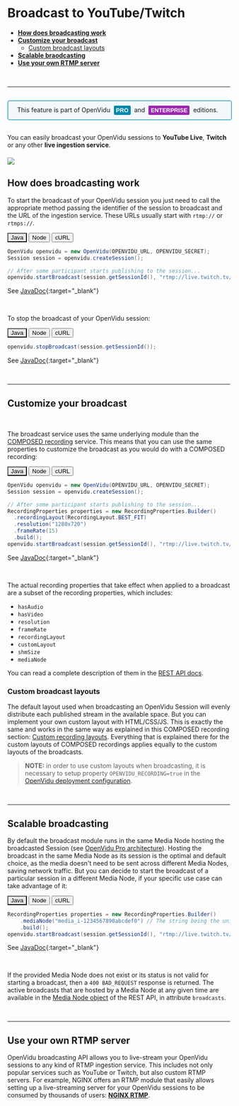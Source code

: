# Broadcast to YouTube/Twitch

- **[How does broadcasting work](#how-does-broadcasting-work)**
- **[Customize your broadcast](#customize-your-broadcast)**
    - [Custom broadcast layouts](#custom-broadcast-layouts)
- **[Scalable braodcasting](#scalable-broadcasting)**
- **[Use your own RTMP server](#use-your-own-rtmp-server)**

<br>

---

<div style="
    display: table;
    border: 2px solid #0088aa9e;
    border-radius: 5px;
    width: 100%;
    margin-top: 30px;
    margin-bottom: 30px;
    padding: 10px 0;
    background-color: rgba(0, 136, 170, 0.04);"><div style="display: table-cell; vertical-align: middle">
    <i class="icon ion-android-alert" style="
    font-size: 50px;
    color: #0088aa;
    display: inline-block;
    padding-left: 25%;
"></i></div>
<div style="
    vertical-align: middle;
    display: table-cell;
    padding-left: 20px;
    padding-right: 20px;
    ">
This feature is part of OpenVidu <a href="openvidu-pro/"><span id="openvidu-pro-tag" style="display: inline-block; background-color: rgb(0, 136, 170); color: white; font-weight: bold; padding: 0px 5px; margin: 0 4px 0 4px; border-radius: 3px; font-size: 13px; line-height:21px; font-family: Montserrat, sans-serif;">PRO</span></a> and <a href="openvidu-enterprise/"><span id="openvidu-pro-tag" style="display: inline-block; background-color: rgb(156, 39, 176); color: white; font-weight: bold; padding: 0px 5px; margin: 0 4px 0 4px; border-radius: 3px; font-size: 13px; line-height:21px; font-family: Montserrat, sans-serif;">ENTERPRISE</span></a> editions.
</div>
</div>

You can easily broadcast your OpenVidu sessions to **YouTube Live**, **Twitch** or any other **live ingestion service**.

<div class="row">
    <div class="pro-gallery" style="margin: 20px 0">
        <a data-fancybox="gallery" data-type="image" href="img/docs/advanced-features/broadcast.png" class="fancybox-img"><img class="img-responsive" style="margin: auto; max-height: 550px" src="img/docs/advanced-features/broadcast.png"/></a>
    </div>
</div>

## How does broadcasting work

To start the broadcast of your OpenVidu session you just need to call the appropriate method passing the identifier of the session to broadcast and the URL of the ingestion service. These URLs usually start with `rtmp://` or `rtmps://`.

<div class="lang-tabs-container" markdown="1">

<div class="lang-tabs-header">
  <button class="lang-tabs-btn" onclick="changeLangTab(event)" style="background-color: #e8e8e8; color: black">Java</button>
  <button class="lang-tabs-btn" onclick="changeLangTab(event)">Node</button>
  <button class="lang-tabs-btn" onclick="changeLangTab(event)">cURL</button>
</div>

<div id="java" class="lang-tabs-content" markdown="1">

```java
OpenVidu openvidu = new OpenVidu(OPENVIDU_URL, OPENVIDU_SECRET);
Session session = openvidu.createSession();

// After some participant starts publishing to the session...
openvidu.startBroadcast(session.getSessionId(), "rtmp://live.twitch.tv/app/{STREAM_KEY}");
```

See [JavaDoc](api/openvidu-java-client/io/openvidu/java/client/OpenVidu.html#startBroadcast(java.lang.String,java.lang.String)){:target="_blank"}

</div>

<div id="node" class="lang-tabs-content" style="display:none" markdown="1">

```javascript
const openvidu = new OpenVidu(OPENVIDU_URL, OPENVIDU_SECRET);
const session = openvidu.createSession();

// After some participant starts publishing to the session...

await openvidu.startBroadcast(sessionId, "rtmp://live.twitch.tv/app/{STREAM_KEY}");
```

See [TypeDoc](api/openvidu-node-client/classes/OpenVidu.html#startBroadcast){:target="_blank"}

</div>

<div id="curl" class="lang-tabs-content" style="display:none" markdown="1">

Use method [POST /openvidu/api/broadcast/start](reference-docs/REST-API#start-broadcast)

```sh
curl -X POST https://<DOMAIN_OR_PUBLIC_IP>/openvidu/api/broadcast/start \
     -u OPENVIDUAPP:<YOUR_SECRET> \
     -H "Content-Type: application/json" \
     -d '{ "session": "ses_YnDaGYNcd7", "broadcastUrl": "rtmp://live.twitch.tv/app/{STREAM_KEY}" }'
```

</div>

</div>

<br>

To stop the broadcast of your OpenVidu session:

<div class="lang-tabs-container" markdown="1">

<div class="lang-tabs-header">
  <button class="lang-tabs-btn" onclick="changeLangTab(event)" style="background-color: #e8e8e8; color: black">Java</button>
  <button class="lang-tabs-btn" onclick="changeLangTab(event)">Node</button>
  <button class="lang-tabs-btn" onclick="changeLangTab(event)">cURL</button>
</div>

<div id="java" class="lang-tabs-content" markdown="1">

```java
openvidu.stopBroadcast(session.getSessionId());
```

See [JavaDoc](api/openvidu-java-client/io/openvidu/java/client/OpenVidu.html#stopBroadcast(java.lang.String)){:target="_blank"}

</div>

<div id="node" class="lang-tabs-content" style="display:none" markdown="1">

```javascript
await openvidu.stopBroadcast(sessionId);
```

See [TypeDoc](api/openvidu-node-client/classes/OpenVidu.html#stopBroadcast){:target="_blank"}

</div>

<div id="curl" class="lang-tabs-content" style="display:none" markdown="1">

Use method [POST /openvidu/api/broadcast/stop](reference-docs/REST-API#stop-broadcast)

```sh
curl -X POST https://<DOMAIN_OR_PUBLIC_IP>/openvidu/api/broadcast/stop \
     -u OPENVIDUAPP:<YOUR_SECRET> \
     -H "Content-Type: application/json" \
     -d '{ "session": "ses_YnDaGYNcd7" }'
```

</div>

</div>

<br>

---

## Customize your broadcast

<br>

The broadcast service uses the same underlying module than the [COMPOSED recording](advanced-features/recording/#composed-recording) service. This means that you can use the same properties to customize the broadcast as you would do with a COMPOSED recording:

<div class="lang-tabs-container" markdown="1">

<div class="lang-tabs-header">
  <button class="lang-tabs-btn" onclick="changeLangTab(event)" style="background-color: #e8e8e8; color: black">Java</button>
  <button class="lang-tabs-btn" onclick="changeLangTab(event)">Node</button>
  <button class="lang-tabs-btn" onclick="changeLangTab(event)">cURL</button>
</div>

<div id="java" class="lang-tabs-content" markdown="1">

```java
OpenVidu openvidu = new OpenVidu(OPENVIDU_URL, OPENVIDU_SECRET);
Session session = openvidu.createSession();

// After some participant starts publishing to the session...
RecordingProperties properties = new RecordingProperties.Builder()
  .recordingLayout(RecordingLayout.BEST_FIT)
  .resolution("1280x720")
  .frameRate(15)
  .build();
openvidu.startBroadcast(session.getSessionId(), "rtmp://live.twitch.tv/app/{STREAM_KEY}", properties);
```

See [JavaDoc](api/openvidu-java-client/io/openvidu/java/client/OpenVidu.html#startBroadcast(java.lang.String,java.lang.String,io.openvidu.java.client.RecordingProperties)){:target="_blank"}

</div>

<div id="node" class="lang-tabs-content" style="display:none" markdown="1">

```javascript
const openvidu = new OpenVidu(OPENVIDU_URL, OPENVIDU_SECRET);
const session = openvidu.createSession();

// After some participant starts publishing to the session...
const properties = {
    recordingLayout: "BEST_FIT",
    resolution: "1280x720",
    frameRate: 15
}
await openvidu.startBroadcast(sessionId, "rtmp://live.twitch.tv/app/{STREAM_KEY}", properties);
```

See [TypeDoc](api/openvidu-node-client/classes/OpenVidu.html#startBroadcast){:target="_blank"}

</div>

<div id="curl" class="lang-tabs-content" style="display:none" markdown="1">

Use method [POST /openvidu/api/broadcast/start](reference-docs/REST-API#start-broadcast) passing the desired properties in the body request.

```sh
curl -X POST https://<DOMAIN_OR_PUBLIC_IP>/openvidu/api/broadcast/start \
     -u OPENVIDUAPP:<YOUR_SECRET> \
     -H "Content-Type: application/json" \
     --data-binary @- <<BODY
     {
       "session": "ses_YnDaGYNcd7",
       "broadcastUrl": "rtmp://live.twitch.tv/app/{STREAM_KEY}",
       "recordingLayout": "BEST_FIT",
       "resolution": "1280x720",
       "frameRate": 15
     }
BODY
```

</div>

</div>

<br>

The actual recording properties that take effect when applied to a broadcast are a subset of the recording properties, which includes:

- `hasAudio`
- `hasVideo`
- `resolution`
- `frameRate`
- `recordingLayout`
- `customLayout`
- `shmSize`
- `mediaNode`

You can read a complete description of them in the [REST API docs](reference-docs/REST-API/#start-broadcast).

### Custom broadcast layouts

The default layout used when broadcasting an OpenVidu Session will evenly distribute each published stream in the available space. But you can implement your own  custom layout with HTML/CSS/JS. This is exactly the same and works in the same way as explained in this COMPOSED recording section: [Custom recording layouts](advanced-features/recording/#custom-recording-layouts). Everything that is explained there for the custom layouts of COMPOSED recordings applies equally to the custom layouts of the broadcasts.

> **NOTE:** in order to use custom layouts when broadcasting, it is necessary to setup property `OPENVIDU_RECORDING=true` in the [OpenVidu deployment configuration](reference-docs/openvidu-config/).

<br>

---

## Scalable broadcasting

By default the broadcast module runs in the same Media Node hosting the broadcasted Session (see [OpenVidu Pro architecture](openvidu-pro/scalability/#openvidu-pro-architecture)). Hosting the broadcast in the same Media Node as its session is the optimal and default choice, as the media doesn't need to be sent across different Media Nodes, saving network traffic. But you can decide to start the broadcast of a particular session in a different Media Node, if your specific use case can take advantage of it:

<div class="lang-tabs-container" markdown="1">

<div class="lang-tabs-header">
  <button class="lang-tabs-btn" onclick="changeLangTab(event)" style="background-color: #e8e8e8; color: black">Java</button>
  <button class="lang-tabs-btn" onclick="changeLangTab(event)">Node</button>
  <button class="lang-tabs-btn" onclick="changeLangTab(event)">cURL</button>
</div>

<div id="java" class="lang-tabs-content" markdown="1">

```java
RecordingProperties properties = new RecordingProperties.Builder()
    .mediaNode("media_i-1234567890abcdef0") // The string being the unique ID of an existing Media Node
    .build();
openvidu.startBroadcast(session.getSessionId(), "rtmp://live.twitch.tv/app/{STREAM_KEY}", properties);
```

See [JavaDoc](api/openvidu-java-client/io/openvidu/java/client/OpenVidu.html#startBroadcast(java.lang.String,java.lang.String,io.openvidu.java.client.RecordingProperties)){:target="_blank"}

</div>

<div id="node" class="lang-tabs-content" style="display:none" markdown="1">

```javascript
const properties = {
    mediaNode: {id: "media_i-1234567890abcdef0"} // The string being the unique ID of an existing Media Node
}
await openvidu.startBroadcast(sessionId, "rtmp://live.twitch.tv/app/{STREAM_KEY}", properties);
```

See [TypeDoc](api/openvidu-node-client/classes/OpenVidu.html#startBroadcast){:target="_blank"}

</div>

<div id="curl" class="lang-tabs-content" style="display:none" markdown="1">

When starting the broadcast of a session with method [POST /openvidu/api/broadcast/start](reference-docs/REST-API#start-broadcast) you can force the Media Node where to start the broadcast by providing parameter `mediaNode`

```sh
curl -X POST https://<DOMAIN_OR_PUBLIC_IP>/openvidu/api/recordings/start \
     -u OPENVIDUAPP:<YOUR_SECRET> \
     -H "Content-Type: application/json" \
     --data-binary @- <<BODY
     {
       "session": "ses_YnDaGYNcd7",
       "broadcastUrl": "rtmp://live.twitch.tv/app/{STREAM_KEY}",
       "mediaNode": { "id": "media_i-1234567890abcdef0" }
     }
BODY
```

</div>

</div>

<br>

If the provided Media Node does not exist or its status is not valid for starting a broadcast, then a `400 BAD_REQUEST` response is returned. The active broadcasts that are hosted by a Media Node at any given time are available in the [Media Node object](reference-docs/REST-API/#the-media-node-object) of the REST API, in attribute `broadcasts`.

<br>

---

## Use your own RTMP server

OpenVidu broadcasting API allows you to live-stream your OpenVidu sessions to any kind of RTMP ingestion service. This includes not only popular services such as YouTube or Twitch, but also custom RTMP servers. For example, NGINX offers an RTMP module that easily allows setting up a live-streaming server for your OpenVidu sessions to be consumed by thousands of users: **[NGINX RTMP](https://www.nginx.com/products/nginx/modules/rtmp-media-streaming/)**.

<br>

<link rel="stylesheet" href="https://cdnjs.cloudflare.com/ajax/libs/fancybox/3.1.20/jquery.fancybox.min.css" />
<script src="https://cdnjs.cloudflare.com/ajax/libs/fancybox/3.1.20/jquery.fancybox.min.js"></script>
<script type='text/javascript' src='js/fancybox-setup.js'></script>

<script>
function changeLangTab(event) {
  var parent = event.target.parentNode.parentNode;
  var txt = event.target.textContent || event.target.innerText;
  var txt = txt.replace(/\s/g, "-").toLowerCase();
  for (var i = 0; i < parent.children.length; i++) {
    var child = parent.children[i];
    // Change appearance of language buttons
    if (child.classList.contains("lang-tabs-header")) {
        for (var j = 0; j < child.children.length; j++) {
            var btn = child.children[j];
            if (btn.classList.contains("lang-tabs-btn")) {
                btn.style.backgroundColor = btn === event.target ? '#e8e8e8' : '#f9f9f9';
                btn.style.color = btn === event.target ? 'black' : '#777';
            }
        }
    }
    // Change visibility of language content
    if (child.classList.contains("lang-tabs-content")) {
        if (child.id === txt) {
            child.style.display = "block";
        } else {
            child.style.display = "none";
        }
    }
  }
}
</script>